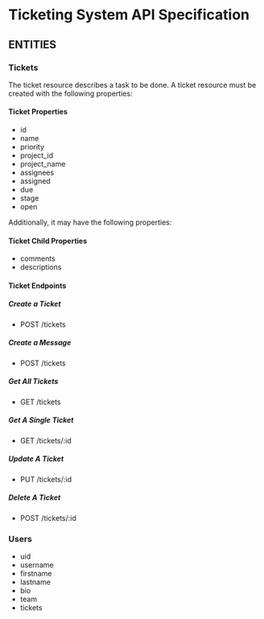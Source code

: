 # Ticketing System API Specification

## ENTITIES

### Tickets 

The ticket resource describes a task to be done. A ticket resource must be created with the following properties: 

#### Ticket Properties

+ id
+ name
+ priority
+ project_id
+ project_name
+ assignees
+ assigned
+ due
+ stage
+ open

Additionally, it may have the following properties:

#### Ticket Child Properties

+ comments
+ descriptions

#### Ticket Endpoints


##### Create a Ticket
+ POST /tickets

##### Create a Message
+ POST /tickets

##### Get All Tickets 
+ GET /tickets

##### Get A Single Ticket 
+ GET /tickets/:id

##### Update A Ticket
+ PUT /tickets/:id

##### Delete A Ticket
+ POST /tickets/:id



### Users

+ uid
+ username
+ firstname
+ lastname
+ bio
+ team
+ tickets


